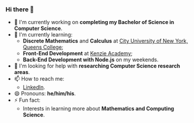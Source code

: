 ### Hi there 👋
- 🔭 I'm currently working on **completing my Bachelor of Science in Computer Science**.
- 🌱 I'm currently learning:
  - **Discrete Mathematics** and **Calculus** at [City University of New York, Queens College](https://www.cs.qc.cuny.edu/index.html);
  - **Front-End Development** at [Kenzie Academy](https://go.kenzie.academy/amazon/);
  - **Back-End Development with Node.js** on my weekends.
- 🤔 I'm looking for help with **researching Computer Science research areas**.
- 📫 How to reach me:
  - [LinkedIn](https://www.linkedin.com/in/tonychuaco/).
- 😄 Pronouns: **he/him/his**.
- ⚡ Fun fact:
  - Interests in learning more about **Mathematics and Computing Science**.

<!--
**tonychuaco/tonychuaco** is a ✨ _special_ ✨ repository because its `README.md` (this file) appears on your GitHub profile.

Here are some ideas to get you started:

- 👯 I’m looking to collaborate on ...
- 💬 Ask me about ...
-->
